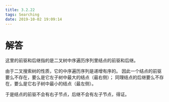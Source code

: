 ```yaml
---
title: 3.2.22
tags: Searching
date: 2019-10-02 19:09:14
---
```


# 解答

这里的前驱和后继指的是二叉树中序遍历序列里结点的前驱和后继。

由于二叉搜索树的性质，它的中序遍历序列是递增有序的。
因此一个结点的前驱要么不存在，要么是它左子树中最大的结点（最右侧）；
同理结点的后继要么不存在，要么是它右子树中最小的结点（最左侧）。

于是结点的前驱不会有右子节点，后继不会有左子节点，得证。